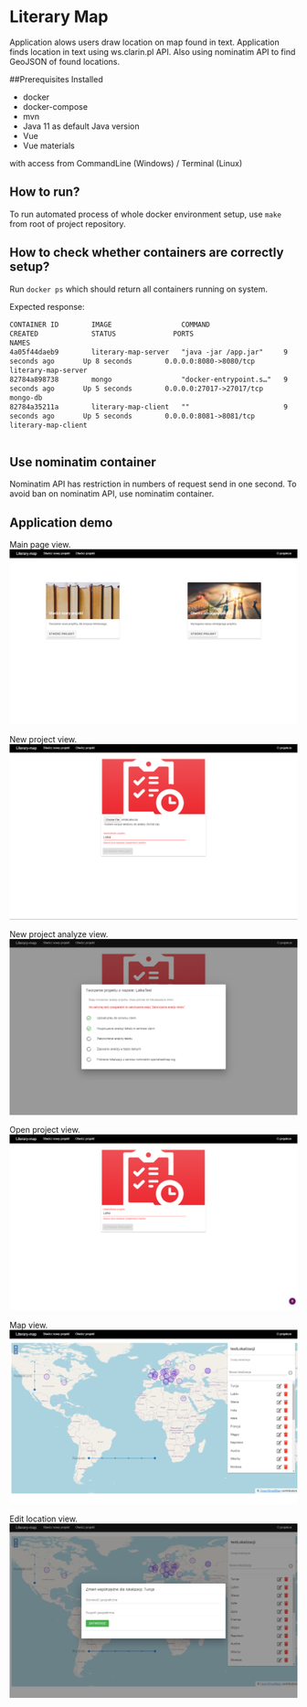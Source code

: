 # Literary Map 
Application alows users draw location on map found in text. 
Application finds location in text using ws.clarin.pl API. 
Also using nominatim API to find GeoJSON of found locations.


##Prerequisites
Installed 

* docker
* docker-compose
* mvn 
* Java 11 as default Java version
* Vue
* Vue materials

with access from CommandLine (Windows) / Terminal (Linux)

## How to run?
To run automated process of whole docker environment setup, use  ``make`` from root of project repository.

## How to check whether containers are correctly setup?
Run ``docker ps`` which should return all containers running on system.

Expected response:
```
CONTAINER ID        IMAGE                 COMMAND                  CREATED             STATUS              PORTS                      NAMES
4a05f44daeb9        literary-map-server   "java -jar /app.jar"     9 seconds ago       Up 8 seconds        0.0.0.0:8080->8080/tcp     literary-map-server
82784a898738        mongo                 "docker-entrypoint.s…"   9 seconds ago       Up 5 seconds        0.0.0.0:27017->27017/tcp   mongo-db
82784a35211a        literary-map-client   ""                       9 seconds ago       Up 5 seconds        0.0.0.0:8081->8081/tcp     literary-map-client


```
## Use nominatim container
Nominatim API has restriction in numbers of request send in one second. To avoid ban on nominatim API, use nominatim container.

## Application demo

Main page view.
![Main page](https://github.com/WMielczarek/map-of-locations/blob/master/jpgs/Home.png)

New project view.
![NewProject page](https://github.com/WMielczarek/map-of-locations/blob/master/jpgs/NewProject.png)

New project analyze view.
![NewProjectAnalyze page](https://github.com/WMielczarek/map-of-locations/blob/master/jpgs/Analyze.png)

Open project view.
![NewProjectAnalyze page](https://github.com/WMielczarek/map-of-locations/blob/master/jpgs/OpenProject.png)

Map view.
![NewProjectAnalyze page](https://github.com/WMielczarek/map-of-locations/blob/master/jpgs/Map.png)

Edit location view.
![NewProjectAnalyze page](https://github.com/WMielczarek/map-of-locations/blob/master/jpgs/EditLocation.png)







